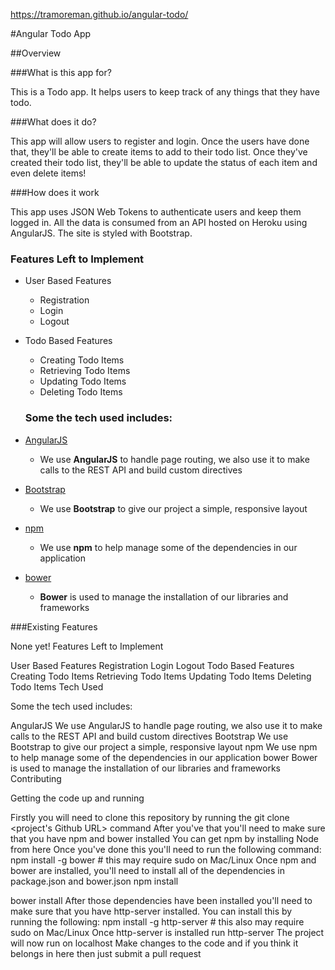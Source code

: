 https://tramoreman.github.io/angular-todo/

#Angular Todo App

##Overview

###What is this app for?

This is a Todo app. It helps users to keep track of any things that they have todo.

###What does it do?

This app will allow users to register and login. Once the users have done that, they'll be able to create items to add to their todo list. Once they've created their todo list, they'll be able to update the status of each item and even delete items!

###How does it work

This app uses JSON Web Tokens to authenticate users and keep them logged in. All the data is consumed from an API hosted on Heroku using AngularJS. The site is styled with Bootstrap.

### Features Left to Implement
- User Based Features
    - Registration
    - Login
    - Logout
- Todo Based Features
    - Creating Todo Items
    - Retrieving Todo Items
    - Updating Todo Items
    - Deleting Todo Items

    ### Some the tech used includes:
- [AngularJS](https://angularjs.org/)
    - We use **AngularJS** to handle page routing, we also use it to make calls to the REST API and build custom directives
- [Bootstrap](http://getbootstrap.com/)
    - We use **Bootstrap** to give our project a simple, responsive layout
- [npm](https://www.npmjs.com/)
    - We use **npm** to help manage some of the dependencies in our application
- [bower](https://bower.io/)
    - **Bower** is used to manage the installation of our libraries and frameworks

###Existing Features

None yet!
Features Left to Implement

User Based Features
Registration
Login
Logout
Todo Based Features
Creating Todo Items
Retrieving Todo Items
Updating Todo Items
Deleting Todo Items
Tech Used

Some the tech used includes:

AngularJS
We use AngularJS to handle page routing, we also use it to make calls to the REST API and build custom directives
Bootstrap
We use Bootstrap to give our project a simple, responsive layout
npm
We use npm to help manage some of the dependencies in our application
bower
Bower is used to manage the installation of our libraries and frameworks
Contributing

Getting the code up and running

Firstly you will need to clone this repository by running the git clone <project's Github URL> command
After you've that you'll need to make sure that you have npm and bower installed
You can get npm by installing Node from here
Once you've done this you'll need to run the following command: npm install -g bower # this may require sudo on Mac/Linux
Once npm and bower are installed, you'll need to install all of the dependencies in package.json and bower.json
npm install

bower install
After those dependencies have been installed you'll need to make sure that you have http-server installed. You can install this by running the following: npm install -g http-server # this also may require sudo on Mac/Linux
Once http-server is installed run http-server
The project will now run on localhost
Make changes to the code and if you think it belongs in here then just submit a pull request



 

 

 

 



 
